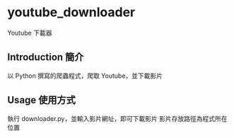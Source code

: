 # youtube_downloader 
Youtube 下載器

## Introduction 簡介
以 Python 撰寫的爬蟲程式，爬取 Youtube，並下載影片

## Usage 使用方式
執行 downloader.py，並輸入影片網址，即可下載影片
影片存放路徑為程式所在位置
